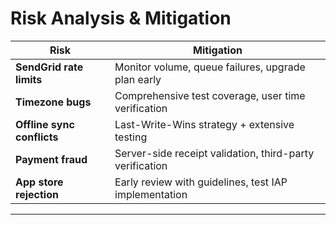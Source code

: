 # Risk Analysis & Mitigation

| Risk | Mitigation |
|------|-----------|
| **SendGrid rate limits** | Monitor volume, queue failures, upgrade plan early |
| **Timezone bugs** | Comprehensive test coverage, user time verification |
| **Offline sync conflicts** | Last-Write-Wins strategy + extensive testing |
| **Payment fraud** | Server-side receipt validation, third-party verification |
| **App store rejection** | Early review with guidelines, test IAP implementation |

---
